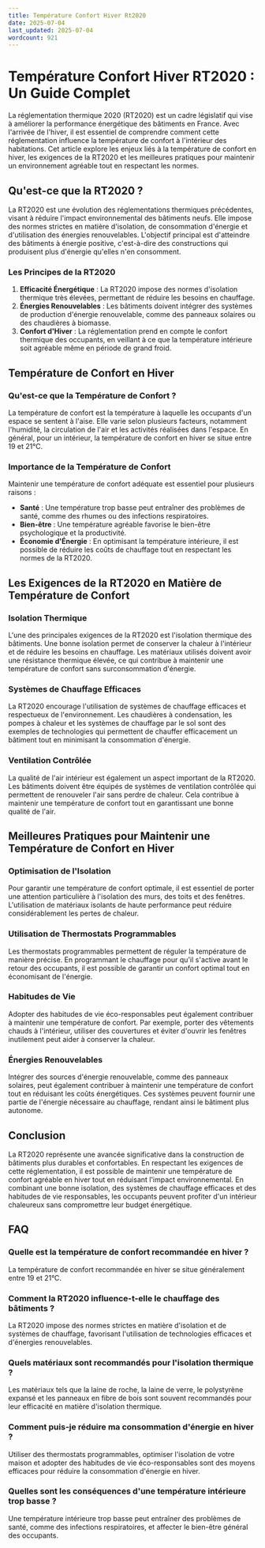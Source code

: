 ```yaml
---
title: Température Confort Hiver Rt2020
date: 2025-07-04
last_updated: 2025-07-04
wordcount: 921
---
```


# Température Confort Hiver RT2020 : Un Guide Complet

La réglementation thermique 2020 (RT2020) est un cadre législatif qui vise à améliorer la performance énergétique des bâtiments en France. Avec l'arrivée de l'hiver, il est essentiel de comprendre comment cette réglementation influence la température de confort à l'intérieur des habitations. Cet article explore les enjeux liés à la température de confort en hiver, les exigences de la RT2020 et les meilleures pratiques pour maintenir un environnement agréable tout en respectant les normes.

## Qu'est-ce que la RT2020 ?

La RT2020 est une évolution des réglementations thermiques précédentes, visant à réduire l'impact environnemental des bâtiments neufs. Elle impose des normes strictes en matière d'isolation, de consommation d'énergie et d'utilisation des énergies renouvelables. L'objectif principal est d'atteindre des bâtiments à énergie positive, c'est-à-dire des constructions qui produisent plus d'énergie qu'elles n'en consomment.

### Les Principes de la RT2020

1. **Efficacité Énergétique** : La RT2020 impose des normes d'isolation thermique très élevées, permettant de réduire les besoins en chauffage.
2. **Énergies Renouvelables** : Les bâtiments doivent intégrer des systèmes de production d'énergie renouvelable, comme des panneaux solaires ou des chaudières à biomasse.
3. **Confort d'Hiver** : La réglementation prend en compte le confort thermique des occupants, en veillant à ce que la température intérieure soit agréable même en période de grand froid.

## Température de Confort en Hiver

### Qu'est-ce que la Température de Confort ?

La température de confort est la température à laquelle les occupants d'un espace se sentent à l'aise. Elle varie selon plusieurs facteurs, notamment l'humidité, la circulation de l'air et les activités réalisées dans l'espace. En général, pour un intérieur, la température de confort en hiver se situe entre 19 et 21°C.

### Importance de la Température de Confort

Maintenir une température de confort adéquate est essentiel pour plusieurs raisons :

- **Santé** : Une température trop basse peut entraîner des problèmes de santé, comme des rhumes ou des infections respiratoires.
- **Bien-être** : Une température agréable favorise le bien-être psychologique et la productivité.
- **Économie d'Énergie** : En optimisant la température intérieure, il est possible de réduire les coûts de chauffage tout en respectant les normes de la RT2020.

## Les Exigences de la RT2020 en Matière de Température de Confort

### Isolation Thermique

L'une des principales exigences de la RT2020 est l'isolation thermique des bâtiments. Une bonne isolation permet de conserver la chaleur à l'intérieur et de réduire les besoins en chauffage. Les matériaux utilisés doivent avoir une résistance thermique élevée, ce qui contribue à maintenir une température de confort sans surconsommation d'énergie.

### Systèmes de Chauffage Efficaces

La RT2020 encourage l'utilisation de systèmes de chauffage efficaces et respectueux de l'environnement. Les chaudières à condensation, les pompes à chaleur et les systèmes de chauffage par le sol sont des exemples de technologies qui permettent de chauffer efficacement un bâtiment tout en minimisant la consommation d'énergie.

### Ventilation Contrôlée

La qualité de l'air intérieur est également un aspect important de la RT2020. Les bâtiments doivent être équipés de systèmes de ventilation contrôlée qui permettent de renouveler l'air sans perdre de chaleur. Cela contribue à maintenir une température de confort tout en garantissant une bonne qualité de l'air.

## Meilleures Pratiques pour Maintenir une Température de Confort en Hiver

### Optimisation de l'Isolation

Pour garantir une température de confort optimale, il est essentiel de porter une attention particulière à l'isolation des murs, des toits et des fenêtres. L'utilisation de matériaux isolants de haute performance peut réduire considérablement les pertes de chaleur.

### Utilisation de Thermostats Programmables

Les thermostats programmables permettent de réguler la température de manière précise. En programmant le chauffage pour qu'il s'active avant le retour des occupants, il est possible de garantir un confort optimal tout en économisant de l'énergie.

### Habitudes de Vie

Adopter des habitudes de vie éco-responsables peut également contribuer à maintenir une température de confort. Par exemple, porter des vêtements chauds à l'intérieur, utiliser des couvertures et éviter d'ouvrir les fenêtres inutilement peut aider à conserver la chaleur.

### Énergies Renouvelables

Intégrer des sources d'énergie renouvelable, comme des panneaux solaires, peut également contribuer à maintenir une température de confort tout en réduisant les coûts énergétiques. Ces systèmes peuvent fournir une partie de l'énergie nécessaire au chauffage, rendant ainsi le bâtiment plus autonome.

## Conclusion

La RT2020 représente une avancée significative dans la construction de bâtiments plus durables et confortables. En respectant les exigences de cette réglementation, il est possible de maintenir une température de confort agréable en hiver tout en réduisant l'impact environnemental. En combinant une bonne isolation, des systèmes de chauffage efficaces et des habitudes de vie responsables, les occupants peuvent profiter d'un intérieur chaleureux sans compromettre leur budget énergétique.

## FAQ

### Quelle est la température de confort recommandée en hiver ?

La température de confort recommandée en hiver se situe généralement entre 19 et 21°C.

### Comment la RT2020 influence-t-elle le chauffage des bâtiments ?

La RT2020 impose des normes strictes en matière d'isolation et de systèmes de chauffage, favorisant l'utilisation de technologies efficaces et d'énergies renouvelables.

### Quels matériaux sont recommandés pour l'isolation thermique ?

Les matériaux tels que la laine de roche, la laine de verre, le polystyrène expansé et les panneaux en fibre de bois sont souvent recommandés pour leur efficacité en matière d'isolation thermique.

### Comment puis-je réduire ma consommation d'énergie en hiver ?

Utiliser des thermostats programmables, optimiser l'isolation de votre maison et adopter des habitudes de vie éco-responsables sont des moyens efficaces pour réduire la consommation d'énergie en hiver.

### Quelles sont les conséquences d'une température intérieure trop basse ?

Une température intérieure trop basse peut entraîner des problèmes de santé, comme des infections respiratoires, et affecter le bien-être général des occupants.